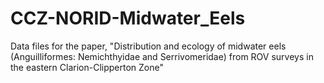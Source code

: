 # CCZ-NORID-Midwater_Eels
Data files for the paper, "Distribution and ecology of midwater eels (Anguilliformes: Nemichthyidae and Serrivomeridae) from ROV surveys in the eastern Clarion-Clipperton Zone"
